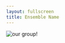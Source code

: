 ```yaml
---
layout: fullscreen
title: Ensemble Name
---
```



<img src="{{ site.baseurl }}/assets/img/band.jpeg" alt="our group!" class="full-banner">

